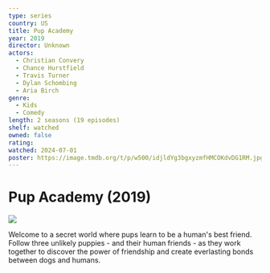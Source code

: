 ```yaml
---
type: series
country: US
title: Pup Academy
year: 2019
director: Unknown
actors:
  - Christian Convery
  - Chance Hurstfield
  - Travis Turner
  - Dylan Schombing
  - Aria Birch
genre:
  - Kids
  - Comedy
length: 2 seasons (19 episodes)
shelf: watched
owned: false
rating:
watched: 2024-07-01
poster: https://image.tmdb.org/t/p/w500/idjldYg3bgxyzmfHMCOKdvDG1RM.jpg
---
```


# Pup Academy (2019)

![](https://image.tmdb.org/t/p/w500/idjldYg3bgxyzmfHMCOKdvDG1RM.jpg)

Welcome to a secret world where pups learn to be a human's best friend. Follow three unlikely puppies - and their human friends - as they work together to discover the power of friendship and create everlasting bonds between dogs and humans.